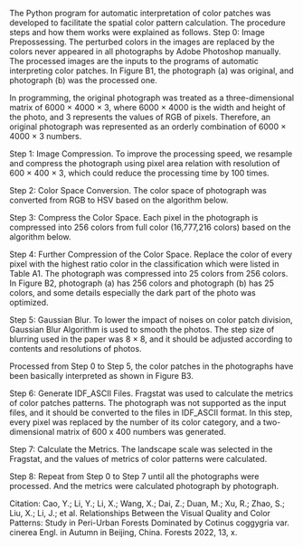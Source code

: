 The Python program for automatic interpretation of color patches was developed to facilitate the spatial color pattern calculation. The procedure steps and how them works were explained as follows.
Step 0: Image Prepossessing.
The perturbed colors in the images are replaced by the colors never appeared in all photographs by Adobe Photoshop manually. The processed images are the inputs to the programs of automatic interpreting color patches. In Figure B1, the photograph (a) was original, and photograph (b) was the processed one.

In programming, the original photograph was treated as a three-dimensional matrix of 6000 × 4000 × 3, where 6000 × 4000 is the width and height of the photo, and 3 represents the values of RGB of pixels. Therefore, an original photograph was represented as an orderly combination of 6000 × 4000 × 3 numbers.

Step 1: Image Compression. To improve the processing speed, we resample and compress the photograph using pixel area relation with resolution of 600 × 400 × 3, which could reduce the processing time by 100 times.

Step 2: Color Space Conversion. The color space of photograph was converted from RGB to HSV based on the algorithm below.
        
Step 3: Compress the Color Space. Each pixel in the photograph is compressed into 256 colors from full color (16,777,216 colors) based on the algorithm below.
       
Step 4: Further Compression of the Color Space. Replace the color of every pixel with the highest ratio color in the classification which were listed in Table A1. The photograph was compressed into 25 colors from 256 colors. In Figure B2, photograph (a) has 256 colors and photograph (b) has 25 colors, and some details especially the dark part of the photo was optimized.

Step 5: Gaussian Blur. To lower the impact of noises on color patch division, Gaussian Blur Algorithm is used to smooth the photos. The step size of blurring used in the paper was 8 × 8, and it should be adjusted according to contents and resolutions of photos.

Processed from Step 0 to Step 5, the color patches in the photographs have been basically interpreted as shown in Figure B3.

Step 6: Generate IDF_ASCII Files. Fragstat was used to calculate the metrics of color patches patterns. The photograph was not supported as the input files, and it should be converted to the files in IDF_ASCII format. In this step, every pixel was replaced by the number of its color category, and a two-dimensional matrix of 600 x 400 numbers was generated.

Step 7: Calculate the Metrics. The landscape scale was selected in the Fragstat, and the values of metrics of color patterns were calculated.

Step 8: Repeat from Step 0 to Step 7 until all the photographs were processed. And the metrics were calculated photograph by photograph.

Citation:   Cao, Y.; Li, Y.; Li, X.; Wang, X.; Dai, Z.; Duan, M.; Xu, R.; Zhao, S.; Liu, X.; Li, J.; et al. Relationships Between the Visual Quality and Color Patterns: Study in Peri-Urban Forests Dominated by Cotinus coggygria var. cinerea Engl. 
in Autumn in Beijing, China. Forests 2022, 13, x. 
